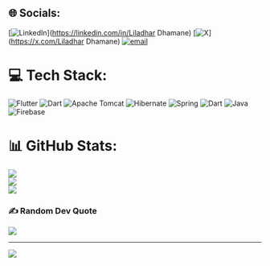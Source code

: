 
## 🌐 Socials:
[![LinkedIn](https://img.shields.io/badge/LinkedIn-%230077B5.svg?logo=linkedin&logoColor=white)](https://linkedin.com/in/Liladhar Dhamane) [![X](https://img.shields.io/badge/X-black.svg?logo=X&logoColor=white)](https://x.com/Liladhar Dhamane) [![email](https://img.shields.io/badge/Email-D14836?logo=gmail&logoColor=white)](mailto:liladhardhamane00@gmail.com) 

# 💻 Tech Stack:
![Flutter](https://img.shields.io/badge/Flutter-%2302569B.svg?style=for-the-badge&logo=Flutter&logoColor=white) ![Dart](https://img.shields.io/badge/dart-%230175C2.svg?style=for-the-badge&logo=dart&logoColor=white) ![Apache Tomcat](https://img.shields.io/badge/apache%20tomcat-%23F8DC75.svg?style=for-the-badge&logo=apache-tomcat&logoColor=black) ![Hibernate](https://img.shields.io/badge/Hibernate-59666C?style=for-the-badge&logo=Hibernate&logoColor=white) ![Spring](https://img.shields.io/badge/spring-%236DB33F.svg?style=for-the-badge&logo=spring&logoColor=white) ![Dart](https://img.shields.io/badge/dart-%230175C2.svg?style=for-the-badge&logo=dart&logoColor=white) ![Java](https://img.shields.io/badge/java-%23ED8B00.svg?style=for-the-badge&logo=openjdk&logoColor=white) ![Firebase](https://img.shields.io/badge/firebase-a08021?style=for-the-badge&logo=firebase&logoColor=ffcd34)
# 📊 GitHub Stats:
![](https://github-readme-stats.vercel.app/api?username=LiladharDhamane&theme=dark&hide_border=false&include_all_commits=true&count_private=true)<br/>
![](https://nirzak-streak-stats.vercel.app/?user=LiladharDhamane&theme=dark&hide_border=false)<br/>
![](https://github-readme-stats.vercel.app/api/top-langs/?username=LiladharDhamane&theme=dark&hide_border=false&include_all_commits=true&count_private=true&layout=compact)

### ✍️ Random Dev Quote
![](https://quotes-github-readme.vercel.app/api?type=horizontal&theme=radical)

---
[![](https://visitcount.itsvg.in/api?id=LiladharDhamane&icon=0&color=0)](https://visitcount.itsvg.in)

<!-- Proudly created with GPRM ( https://gprm.itsvg.in ) -->
